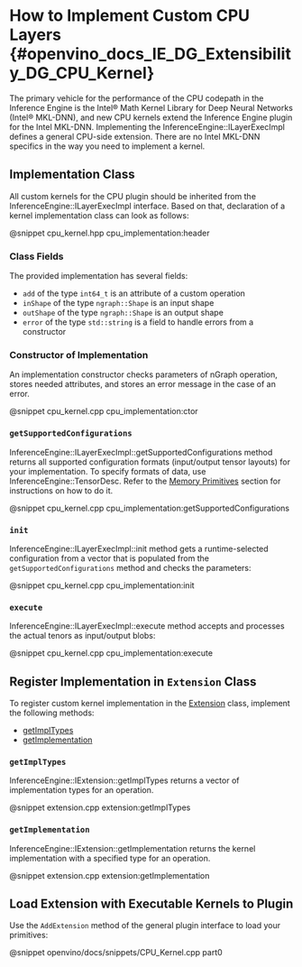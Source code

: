 # How to Implement Custom CPU Layers {#openvino_docs_IE_DG_Extensibility_DG_CPU_Kernel}

The primary vehicle for the performance of the CPU codepath in the Inference Engine is the Intel® Math Kernel Library for Deep Neural Networks (Intel® MKL-DNN), and new CPU kernels extend the Inference Engine plugin for the Intel MKL-DNN. Implementing the InferenceEngine::ILayerExecImpl defines a general CPU-side extension. There are no Intel MKL-DNN specifics in the way you need to implement a kernel.

## Implementation Class

All custom kernels for the CPU plugin should be inherited from the InferenceEngine::ILayerExecImpl interface.
Based on that, declaration of a kernel implementation class can look as follows:

@snippet cpu_kernel.hpp cpu_implementation:header

### Class Fields

The provided implementation has several fields:

 * `add` of the type `int64_t` is an attribute of a custom operation
 * `inShape` of the type `ngraph::Shape` is an input shape
 * `outShape` of the type `ngraph::Shape` is an output shape
 * `error` of the type `std::string` is a field to handle errors from a constructor

### Constructor of Implementation

An implementation constructor checks parameters of nGraph operation, stores needed attributes, and stores an error message in the case of an error.

@snippet cpu_kernel.cpp cpu_implementation:ctor

### `getSupportedConfigurations`

InferenceEngine::ILayerExecImpl::getSupportedConfigurations method returns all supported configuration formats (input/output tensor layouts) for your implementation. To specify formats of data, use InferenceEngine::TensorDesc. Refer to the [Memory Primitives](../Memory_primitives.md) section for instructions on how to do it.

@snippet cpu_kernel.cpp cpu_implementation:getSupportedConfigurations

### `init`

InferenceEngine::ILayerExecImpl::init method gets a runtime-selected configuration from a vector that is populated from the `getSupportedConfigurations` method and checks the parameters:

@snippet cpu_kernel.cpp cpu_implementation:init

### `execute`

InferenceEngine::ILayerExecImpl::execute method accepts and processes the actual tenors as input/output blobs:

@snippet cpu_kernel.cpp cpu_implementation:execute

## Register Implementation in `Extension` Class

To register custom kernel implementation in the [Extension](Extension.md) class, implement the following methods:
* <a href="#getImpTypes">getImplTypes</a>
* <a href="#getImplementation">getImplementation</a>

### <a name="getImpTypes"><code>getImplTypes</code></a>

InferenceEngine::IExtension::getImplTypes returns a vector of implementation types for an operation.

@snippet extension.cpp extension:getImplTypes

### <a name="getImplementation"><code>getImplementation</code></a>

InferenceEngine::IExtension::getImplementation returns the kernel implementation with a specified type for an operation.

@snippet extension.cpp extension:getImplementation


## Load Extension with Executable Kernels to Plugin

Use the `AddExtension` method of the general plugin interface to load your primitives:

@snippet openvino/docs/snippets/CPU_Kernel.cpp part0

